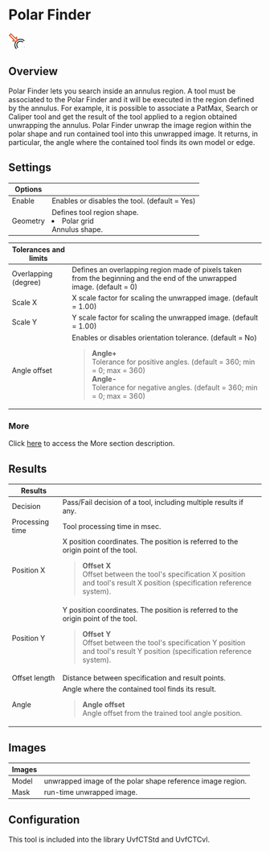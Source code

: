 Polar Finder
============

![](../../../../img/x_Graphics/Tools/UvfCTStdUnwrapFinder-0.png)

Overview
--------

Polar Finder lets you search inside an annulus region. A tool must be associated to the Polar Finder and it will be executed in the region defined by the annulus. For example, it is possible to associate a PatMax, Search or Caliper tool and get the result of the tool applied to a region obtained unwrapping the annulus. Polar Finder unwrap the image region within the polar shape and run contained tool into this unwrapped image. It returns, in particular, the angle where the contained tool finds its own model or edge.


Settings
--------

| Options | |
| --- | --- |
| Enable | Enables or disables the tool. (default = Yes) |
| Geometry | Defines tool region shape.<ud> <li>Polar grid<br>Annulus shape.</li> </ud> |

| Tolerances and limits | |
| --- | --- |
| Overlapping (degree) | Defines an overlapping region made of pixels taken from the beginning and the end of the unwrapped image. (default = 0) |
| Scale X | X scale factor for scaling the unwrapped image. (default = 1.00) |
| Scale Y | Y scale factor for scaling the unwrapped image. (default = 1.00) |
| Angle offset | Enables or disables orientation tolerance. (default = No)<blockquote> **Angle+**<br>Tolerance for positive angles. (default = 360; min = 0; max = 360)<br>  **Angle-**<br>Tolerance for negative angles. (default = 360; min = 0; max = 360)<br> </blockquote> |

### More

Click [here](../../../Windows/dialog_settings.md) to access the More section description.

Results
-------

| Results | |
| --- | --- |
| Decision | Pass/Fail decision of a tool, including multiple results if any. |
| Processing time | Tool processing time in msec. |
| Position X | X position coordinates. The position is referred to the origin point of the tool.<blockquote> **Offset X**<br>Offset between the tool's specification X position and tool's result X position (specification reference system).<br> </blockquote> |
| Position Y | Y position coordinates. The position is referred to the origin point of the tool.<blockquote> **Offset Y**<br>Offset between the tool's specification Y position and tool's result Y position (specification reference system).<br> </blockquote> |
| Offset length | Distance between specification and result points. |
| Angle | Angle where the contained tool finds its result.<blockquote> **Angle offset**<br>Angle offset from the trained tool angle position.<br> </blockquote> |

Images
------

| Images | |
| --- | --- |
| Model | unwrapped image of the polar shape reference image region. |
| Mask | run-time unwrapped image. |

Configuration
-------------

This tool is included into the library UvfCTStd and UvfCTCvl.
